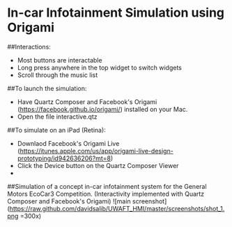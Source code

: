 # In-car Infotainment Simulation using Origami

##Interactions: 
* Most buttons are interactable 
* Long press anywhere in the top widget to switch widgets 
* Scroll through the music list 

##To launch the simulation:
* Have Quartz Composer and Facebook's Origami (https://facebook.github.io/origami/)  installed on your Mac. 
* Open the file interactive.qtz

##To simulate on an iPad (Retina): 
* Downlaod Facebook's Origami Live (https://itunes.apple.com/us/app/origami-live-design-prototyping/id942636206?mt=8) 
* Click the Device button on the Quartz Composer Viewer 
* 
##Simulation of a concept in-car infotainment system for the General Motors EcoCar3 Competition.
(Interactivity implemented with Quartz Composer and Facebook's Origami)
![main screenshot](https://raw.github.com/davidsalib/UWAFT_HMI/master/screenshots/shot_1.png =300x)



